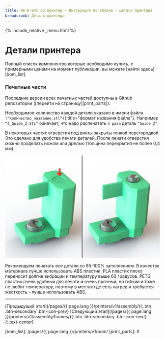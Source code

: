```yaml
---
title: Re-D-Bot 3D принтер - Инструкция по сборке - Детали принтера
breadcrumb: Детали принтера
---
```


{% include_relative _menu.html %}

# Детали принтера

Полный список компонентов которые необходимо купить, с примерными ценами на момент публикации, вы можете [найти здесь][bom_list].

### Печатные части

Последние версии всех печатных частей доступны в Github репозитории ([перейти на страницу][print_parts]).

Необходимое количество каждой детали указано в имени файла `(“Количество_название.stl”)`{:title="формат названия файла"}. Например `“4_Guide_Z.STL”` означает, что надо распечатать `4 раза` деталь `“Guide Z”`.

В некоторых частях отверстия под винты закрыты тонкой перегородкой. Это сделано для удобства печати деталей. После печати отверстия можно проделать ножом или дрелью (толщина перекрытия не более 0,4 мм).

![Пример закрытой части](/assets/img/assembly/closed_holes.jpg)

Рекомендуем печатать все детали со 85-100% заполнением. В качестве материала лучше использовать ABS пластик. PLA пластик плохо переносит долгие вибрации и температуру выше 60 градусов. PETG пластик очень удобный для печати и очень прочный, но гибкий и тоже не любит температуру, поэтому в местах где есть нагрев и требуется жесткость - лучше использовать ABS.

---
[Предыдущий этап](/pages/{{ page.lang }}/printers/v1/assembly/){:.btn .btn-secondary .btn-icon-prev} [Следующий этап](/pages/{{ page.lang }}/printers/v1/assembly/frames/){:.btn .btn-secondary .btn-icon-next}
{:.text-center}


[bom_list]: /pages/{{ page.lang }}/printers/v1/bom/
[print_parts]: #